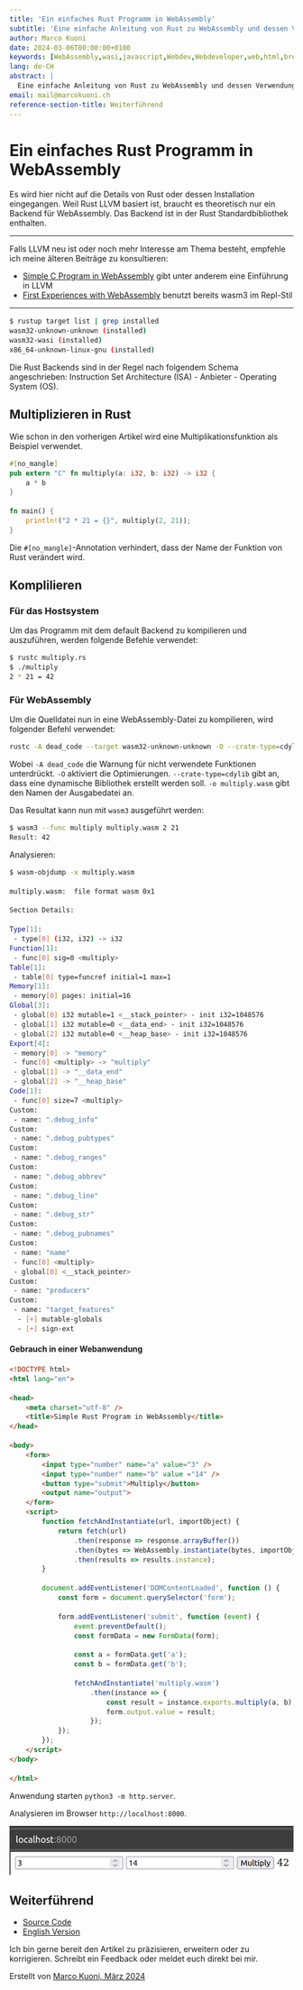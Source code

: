 ```yaml
---
title: 'Ein einfaches Rust Programm in WebAssembly'
subtitle: 'Eine einfache Anleitung von Rust zu WebAssembly und dessen Verwendung in einer Webanwendung…'
author: Marco Kuoni
date: 2024-03-06T00:00:00+0100
keywords: [WebAssembly,wasi,javascript,Webdev,Webdeveloper,web,html,browser,webapp,webapplication,webapplications,programming,coding,software,technology]
lang: de-CH
abstract: |
  Eine einfache Anleitung von Rust zu WebAssembly und dessen Verwendung in einer Webanwendung…
email: mail@marcokuoni.ch
reference-section-title: Weiterführend
---
```



# Ein einfaches Rust Programm in WebAssembly
Es wird hier nicht auf die Details von Rust oder dessen Installation eingegangen. Weil Rust LLVM basiert ist, braucht es theoretisch nur ein Backend für WebAssembly. Das Backend ist in der Rust Standardbibliothek enthalten.

---

Falls LLVM neu ist oder noch mehr Interesse am Thema besteht, empfehle ich meine älteren Beiträge zu konsultieren:
* [Simple C Program in WebAssembly](https://medium.com/webassembly/simple-c-program-in-webassembly-1a7b148293c2) gibt unter anderem eine Einführung in LLVM
* [First Experiences with WebAssembly](https://medium.com/webassembly/first-experiences-with-webassembly-dafb2cf2ab52) benutzt bereits wasm3 im Repl-Stil

---

```bash
$ rustup target list | grep installed
wasm32-unknown-unknown (installed)
wasm32-wasi (installed)
x86_64-unknown-linux-gnu (installed)
```

Die Rust Backends sind in der Regel nach folgendem Schema angeschrieben: Instruction Set Architecture (ISA) - Anbieter - Operating System (OS).

## Multiplizieren in Rust
Wie schon in den vorherigen Artikel wird eine Multiplikationsfunktion als Beispiel verwendet.

```rust
#[no_mangle]
pub extern "C" fn multiply(a: i32, b: i32) -> i32 {
    a * b
}

fn main() {
    println!("2 * 21 = {}", multiply(2, 21));
}
```

Die `#[no_mangle]`-Annotation verhindert, dass der Name der Funktion von Rust verändert wird.

## Komplilieren
### Für das Hostsystem
Um das Programm mit dem default Backend zu kompilieren und auszuführen, werden folgende Befehle verwendet:

```bash
$ rustc multiply.rs
$ ./multiply
2 * 21 = 42
```

### Für WebAssembly
Um die Quelldatei nun in eine WebAssembly-Datei zu kompilieren, wird folgender Befehl verwendet:

```bash
rustc -A dead_code --target wasm32-unknown-unknown -O --crate-type=cdylib multiply.rs -o multiply.wasm
```

Wobei `-A dead_code` die Warnung für nicht verwendete Funktionen unterdrückt. `-O` aktiviert die Optimierungen. `--crate-type=cdylib` gibt an, dass eine dynamische Bibliothek erstellt werden soll. `-o multiply.wasm` gibt den Namen der Ausgabedatei an.

Das Resultat kann nun mit `wasm3` ausgeführt werden:

```bash
$ wasm3 --func multiply multiply.wasm 2 21
Result: 42
```

Analysieren:

```bash
$ wasm-objdump -x multiply.wasm

multiply.wasm:  file format wasm 0x1

Section Details:

Type[1]:
 - type[0] (i32, i32) -> i32
Function[1]:
 - func[0] sig=0 <multiply>
Table[1]:
 - table[0] type=funcref initial=1 max=1
Memory[1]:
 - memory[0] pages: initial=16
Global[3]:
 - global[0] i32 mutable=1 <__stack_pointer> - init i32=1048576
 - global[1] i32 mutable=0 <__data_end> - init i32=1048576
 - global[2] i32 mutable=0 <__heap_base> - init i32=1048576
Export[4]:
 - memory[0] -> "memory"
 - func[0] <multiply> -> "multiply"
 - global[1] -> "__data_end"
 - global[2] -> "__heap_base"
Code[1]:
 - func[0] size=7 <multiply>
Custom:
 - name: ".debug_info"
Custom:
 - name: ".debug_pubtypes"
Custom:
 - name: ".debug_ranges"
Custom:
 - name: ".debug_abbrev"
Custom:
 - name: ".debug_line"
Custom:
 - name: ".debug_str"
Custom:
 - name: ".debug_pubnames"
Custom:
 - name: "name"
 - func[0] <multiply>
 - global[0] <__stack_pointer>
Custom:
 - name: "producers"
Custom:
 - name: "target_features"
  - [+] mutable-globals
  - [+] sign-ext
```

#### Gebrauch in einer Webanwendung

```html
<!DOCTYPE html>
<html lang="en">

<head>
    <meta charset="utf-8" />
    <title>Simple Rust Program in WebAssembly</title>
</head>

<body>
    <form>
        <input type="number" name="a" value="3" />
        <input type="number" name="b" value ="14" />
        <button type="submit">Multiply</button>
        <output name="output">
    </form>
    <script>
        function fetchAndInstantiate(url, importObject) {
            return fetch(url)
                .then(response => response.arrayBuffer())
                .then(bytes => WebAssembly.instantiate(bytes, importObject))
                .then(results => results.instance);
        }

        document.addEventListener('DOMContentLoaded', function () {
            const form = document.querySelector('form');

            form.addEventListener('submit', function (event) {
                event.preventDefault();
                const formData = new FormData(form);

                const a = formData.get('a');
                const b = formData.get('b');

                fetchAndInstantiate('multiply.wasm')
                    .then(instance => {
                        const result = instance.exports.multiply(a, b);
                        form.output.value = result;
                    });
            });
        });
    </script>
</body>

</html>
```

Anwendung starten `python3 -m http.server`.

Analysieren im Browser `http://localhost:8000`.

![Resultat der Webanwendung](webapplication.png)

## Weiterführend
* [Source Code](https://github.com/marcokuoni/public_doc/tree/main/essays/12_simple_rust_program_in_webassembly)
* [English Version](https://github.com/marcokuoni/public_doc/tree/main/essays/12_simple_rust_program_in_webassembly/README.md)

Ich bin gerne bereit den Artikel zu präzisieren, erweitern oder zu korrigieren. Schreibt ein Feedback oder meldet euch direkt bei mir.

Erstellt von [Marco Kuoni, März 2024](https://marcokuoni.ch)

